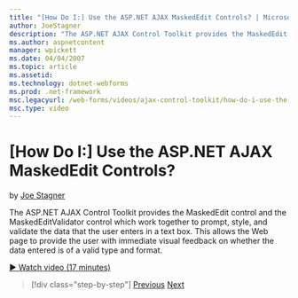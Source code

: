 ```yaml
---
title: "[How Do I:] Use the ASP.NET AJAX MaskedEdit Controls? | Microsoft Docs"
author: JoeStagner
description: "The ASP.NET AJAX Control Toolkit provides the MaskedEdit control and the MaskedEditValidator control which work together to prompt, style, and validate the d..."
ms.author: aspnetcontent
manager: wpickett
ms.date: 04/04/2007
ms.topic: article
ms.assetid: 
ms.technology: dotnet-webforms
ms.prod: .net-framework
msc.legacyurl: /web-forms/videos/ajax-control-toolkit/how-do-i-use-the-aspnet-ajax-maskededit-controls
msc.type: video
---
```

[How Do I:] Use the ASP.NET AJAX MaskedEdit Controls?
====================
by [Joe Stagner](https://github.com/JoeStagner)

The ASP.NET AJAX Control Toolkit provides the MaskedEdit control and the MaskedEditValidator control which work together to prompt, style, and validate the data that the user enters in a text box. This allows the Web page to provide the user with immediate visual feedback on whether the data entered is of a valid type and format.

[&#9654; Watch video (17 minutes)](https://channel9.msdn.com/Blogs/ASP-NET-Site-Videos/how-do-i-use-the-aspnet-ajax-maskededit-controls)

>[!div class="step-by-step"]
[Previous](how-do-i-use-the-aspnet-ajax-dropdown-control.md)
[Next](how-do-i-use-the-aspnet-ajax-mutuallyexclusive-checkbox-extender.md)